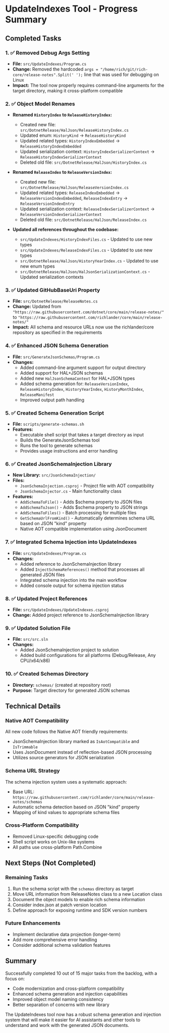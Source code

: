 # UpdateIndexes Tool - Progress Summary

## Completed Tasks

### 1. ✅ Removed Debug Args Setting
- **File:** `src/UpdateIndexes/Program.cs`
- **Change:** Removed the hardcoded `args = "/home/rich/git/rich-core/release-notes".Split(' ');` line that was used for debugging on Linux
- **Impact:** The tool now properly requires command-line arguments for the target directory, making it cross-platform compatible

### 2. ✅ Object Model Renames
- **Renamed `HistoryIndex` to `ReleaseHistoryIndex`:**
  - Created new file: `src/DotnetRelease/HalJson/ReleaseHistoryIndex.cs`
  - Updated enum: `HistoryKind` → `ReleaseHistoryKind`
  - Updated related types: `HistoryIndexEmbedded` → `ReleaseHistoryIndexEmbedded`
  - Updated serialization context: `HistoryIndexSerializerContext` → `ReleaseHistoryIndexSerializerContext`
  - Deleted old file: `src/DotnetRelease/HalJson/HistoryIndex.cs`

- **Renamed `ReleaseIndex` to `ReleaseVersionIndex`:**
  - Created new file: `src/DotnetRelease/HalJson/ReleaseVersionIndex.cs`
  - Updated related types: `ReleaseIndexEmbedded` → `ReleaseVersionIndexEmbedded`, `ReleaseIndexEntry` → `ReleaseVersionIndexEntry`
  - Updated serialization context: `ReleaseIndexSerializerContext` → `ReleaseVersionIndexSerializerContext`
  - Deleted old file: `src/DotnetRelease/HalJson/ReleaseIndex.cs`

- **Updated all references throughout the codebase:**
  - `src/UpdateIndexes/HistoryIndexFiles.cs` - Updated to use new types
  - `src/UpdateIndexes/ReleaseIndexFiles.cs` - Updated to use new types
  - `src/DotnetRelease/HalJson/HistoryYearIndex.cs` - Updated to use new enum types
  - `src/DotnetRelease/HalJson/HalJsonSerializationContext.cs` - Updated serialization contexts

### 3. ✅ Updated GitHubBaseUri Property
- **File:** `src/DotnetRelease/ReleaseNotes.cs`
- **Change:** Updated from `"https://raw.githubusercontent.com/dotnet/core/main/release-notes/"` to `"https://raw.githubusercontent.com/richlander/core/main/release-notes/"`
- **Impact:** All schema and resource URLs now use the richlander/core repository as specified in the requirements

### 4. ✅ Enhanced JSON Schema Generation
- **File:** `src/GenerateJsonSchemas/Program.cs`
- **Changes:**
  - Added command-line argument support for output directory
  - Added support for HAL+JSON schemas
  - Added new `HalJsonSchemaContext` for HAL+JSON types
  - Added schema generation for: `ReleaseVersionIndex`, `ReleaseHistoryIndex`, `HistoryYearIndex`, `HistoryMonthIndex`, `ReleaseManifest`
  - Improved output path handling

### 5. ✅ Created Schema Generation Script
- **File:** `scripts/generate-schemas.sh`
- **Features:**
  - Executable shell script that takes a target directory as input
  - Builds the GenerateJsonSchemas tool
  - Runs the tool to generate schemas
  - Provides usage instructions and error handling

### 6. ✅ Created JsonSchemaInjection Library
- **New Library:** `src/JsonSchemaInjection/`
- **Files:**
  - `JsonSchemaInjection.csproj` - Project file with AOT compatibility
  - `JsonSchemaInjector.cs` - Main functionality class
- **Features:**
  - `AddSchemaToFile()` - Adds $schema property to JSON files
  - `AddSchemaToJson()` - Adds $schema property to JSON strings
  - `AddSchemaToFiles()` - Batch processing for multiple files
  - `GetSchemaUrlFromKind()` - Automatically determines schema URL based on JSON "kind" property
  - Native AOT compatible implementation using JsonDocument

### 7. ✅ Integrated Schema Injection into UpdateIndexes
- **File:** `src/UpdateIndexes/Program.cs`
- **Changes:**
  - Added reference to JsonSchemaInjection library
  - Added `InjectSchemaReferences()` method that processes all generated JSON files
  - Integrated schema injection into the main workflow
  - Added console output for schema injection status

### 8. ✅ Updated Project References
- **File:** `src/UpdateIndexes/UpdateIndexes.csproj`
- **Change:** Added project reference to JsonSchemaInjection library

### 9. ✅ Updated Solution File
- **File:** `src/src.sln`
- **Changes:**
  - Added JsonSchemaInjection project to solution
  - Added build configurations for all platforms (Debug/Release, Any CPU/x64/x86)

### 10. ✅ Created Schemas Directory
- **Directory:** `schemas/` (created at repository root)
- **Purpose:** Target directory for generated JSON schemas

## Technical Details

### Native AOT Compatibility
All new code follows the Native AOT friendly requirements:
- JsonSchemaInjection library marked as `IsAotCompatible` and `IsTrimmable`
- Uses JsonDocument instead of reflection-based JSON processing
- Utilizes source generators for JSON serialization

### Schema URL Strategy
The schema injection system uses a systematic approach:
- Base URL: `https://raw.githubusercontent.com/richlander/core/main/release-notes/schemas`
- Automatic schema detection based on JSON "kind" property
- Mapping of kind values to appropriate schema files

### Cross-Platform Compatibility
- Removed Linux-specific debugging code
- Shell script works on Unix-like systems
- All paths use cross-platform Path.Combine

## Next Steps (Not Completed)

### Remaining Tasks
1. Run the schema script with the `schemas` directory as target
2. Move URL information from ReleaseNotes class to a new Location class
3. Document the object models to enable rich schema information
4. Consider index.json at patch version location
5. Define approach for exposing runtime and SDK version numbers

### Future Enhancements
- Implement declarative data projection (longer-term)
- Add more comprehensive error handling
- Consider additional schema validation features

## Summary
Successfully completed 10 out of 15 major tasks from the backlog, with a focus on:
- Code modernization and cross-platform compatibility
- Enhanced schema generation and injection capabilities
- Improved object model naming consistency
- Better separation of concerns with new library

The UpdateIndexes tool now has a robust schema generation and injection system that will make it easier for AI assistants and other tools to understand and work with the generated JSON documents.